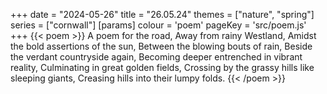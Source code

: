 +++
date = "2024-05-26"
title = "26.05.24"
themes = ["nature", "spring"]
series = ["cornwall"]
[params]
  colour = 'poem'
  pageKey = 'src/poem.js'
+++
{{< poem >}}
A poem for the road,
Away from rainy Westland,
Amidst the bold assertions of the sun,
Between the blowing bouts of rain,
Beside the verdant countryside again,
Becoming deeper entrenched in vibrant reality,
Culminating in great golden fields,
Crossing by the grassy hills like sleeping giants,
Creasing hills into their lumpy folds.
{{< /poem >}}